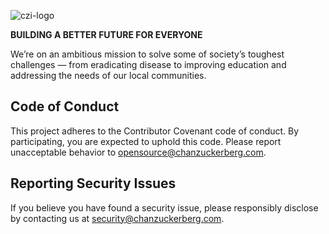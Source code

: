 
![czi-logo](https://github.com/chanzuckerberg/.github/assets/176307/a7005882-5a2b-40c5-969e-b1a49e8a1f3b)

**BUILDING A BETTER FUTURE FOR EVERYONE**

We’re on an ambitious mission to solve some of society’s toughest challenges — from eradicating disease to improving education and addressing the needs of our local communities.

## Code of Conduct
This project adheres to the Contributor Covenant code of conduct. By participating, you are expected to uphold this code. Please report unacceptable behavior to opensource@chanzuckerberg.com.

## Reporting Security Issues
If you believe you have found a security issue, please responsibly disclose by contacting us at security@chanzuckerberg.com.
